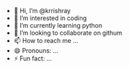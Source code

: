 - 👋 Hi, I’m @krrishray
- 👀 I’m interested in coding
- 🌱 I’m currently learning python
- 💞️ I’m looking to collaborate on githum
- 📫 How to reach me ...
- 😄 Pronouns: ...
- ⚡ Fun fact: ...

<!---
krrishray/krrishray is a ✨ special ✨ repository because its `README.md` (this file) appears on your GitHub profile.
You can click the Preview link to take a look at your changes.
--->
